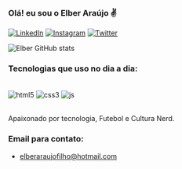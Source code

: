 
### Olá! eu sou o Elber Araújo ✌️

[![LinkedIn](https://img.shields.io/badge/LinkedIn-0077B5?style=for-the-badge&logo=linkedin&logoColor=white)](https://www.linkedin.com/in/elber-ara%C3%BAjo-0074b1225/)
[![Instagram](https://img.shields.io/badge/Instagram-E4405F?style=for-the-badge&logo=instagram&logoColor=white)](https://www.instagram.com/elber_1997/)
[![Twitter](https://img.shields.io/badge/Twitter-1DA1F2?style=for-the-badge&logo=twitter&logoColor=white)](https://twitter.com/Elber_1997)

![Elber GitHub stats](https://github-readme-stats.vercel.app/api?username=ElberAraujo&show_icons=true&theme=cobalt)

### Tecnologias que uso no dia a dia:

<div style="display: inline_block"><br/>
  <img align="center" alt="html5" src="https://img.shields.io/badge/HTML5-E34F26?style=for-the-badge&logo=html5&logoColor=white">
  <img align="center" alt="css3" src="https://img.shields.io/badge/CSS3-1572B6?style=for-the-badge&logo=css3&logoColor=white">
  <img align="center" alt="js" src="https://img.shields.io/badge/JavaScript-F7DF1E?style=for-the-badge&logo=javascript&logoColor=black">
</div><br/>

Apaixonado por tecnologia, Futebol e Cultura Nerd.

### Email para contato:
- [elberaraujofilho@hotmail.com](Outlook)
